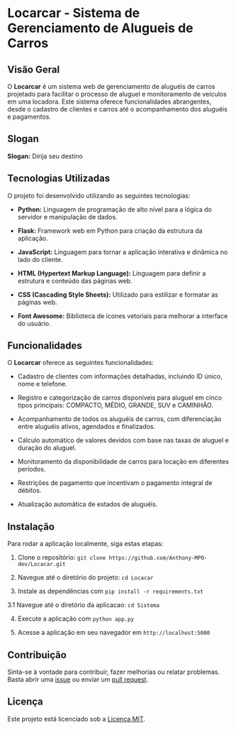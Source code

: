 # Locarcar - Sistema de Gerenciamento de Alugueis de Carros

## Visão Geral

O **Locarcar** é um sistema web de gerenciamento de aluguéis de carros projetado para facilitar o processo de aluguel e monitoramento de veículos em uma locadora. Este sistema oferece funcionalidades abrangentes, desde o cadastro de clientes e carros até o acompanhamento dos aluguéis e pagamentos.

## Slogan

**Slogan:** Dirija seu destino

## Tecnologias Utilizadas

O projeto foi desenvolvido utilizando as seguintes tecnologias:

- **Python:** Linguagem de programação de alto nível para a lógica do servidor e manipulação de dados.

- **Flask:** Framework web em Python para criação da estrutura da aplicação.

- **JavaScript:** Linguagem para tornar a aplicação interativa e dinâmica no lado do cliente.

- **HTML (Hypertext Markup Language):** Linguagem para definir a estrutura e conteúdo das páginas web.

- **CSS (Cascading Style Sheets):** Utilizado para estilizar e formatar as páginas web.

- **Font Awesome:** Biblioteca de ícones vetoriais para melhorar a interface do usuário.

## Funcionalidades

O **Locarcar** oferece as seguintes funcionalidades:

- Cadastro de clientes com informações detalhadas, incluindo ID único, nome e telefone.

- Registro e categorização de carros disponíveis para aluguel em cinco tipos principais: COMPACTO, MÉDIO, GRANDE, SUV e CAMINHÃO.

- Acompanhamento de todos os aluguéis de carros, com diferenciação entre aluguéis ativos, agendados e finalizados.

- Cálculo automático de valores devidos com base nas taxas de aluguel e duração do aluguel.

- Monitoramento da disponibilidade de carros para locação em diferentes períodos.

- Restrições de pagamento que incentivam o pagamento integral de débitos.

- Atualização automática de estados de aluguéis.

## Instalação

Para rodar a aplicação localmente, siga estas etapas:

1. Clone o repositório: `git clone https://github.com/Anthony-MPO-dev/Locacar.git`

2. Navegue até o diretório do projeto: `cd Locacar`

3. Instale as dependências com `pip install -r requirements.txt`

3.1 Navegue até o diretório da aplicacao: `cd Sistema`

4. Execute a aplicação com `python app.py`

5. Acesse a aplicação em seu navegador em `http://localhost:5000`

## Contribuição

Sinta-se à vontade para contribuir, fazer melhorias ou relatar problemas. Basta abrir uma [issue](https://github.com/seu-usuario/locarcar/issues) ou enviar um [pull request](https://github.com/seu-usuario/locarcar/pulls).

## Licença

Este projeto está licenciado sob a [Licença MIT](LICENSE).
